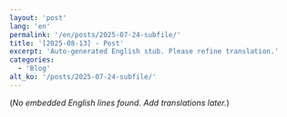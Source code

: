 ```yaml
---
layout: 'post'
lang: 'en'
permalink: '/en/posts/2025-07-24-subfile/'
title: '[2025-08-13] - Post'
excerpt: 'Auto-generated English stub. Please refine translation.'
categories:
  - 'Blog'
alt_ko: '/posts/2025-07-24-subfile/'
---
```


(*No embedded English lines found. Add translations later.*)
